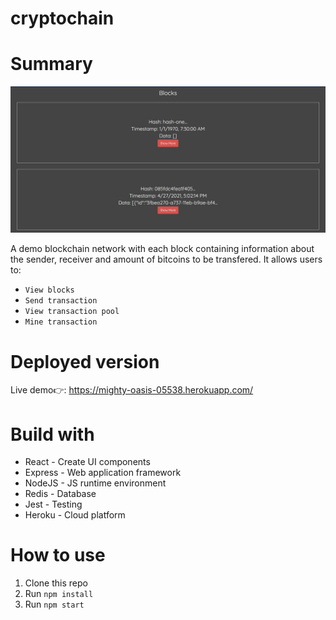 # cryptochain

# Summary
![Image of home](https://github.com/Chong1455/vue-portfolio/blob/master/src/assets/project7.jpg)

A demo blockchain network with each block containing information about the sender, receiver and amount of bitcoins to be transfered. It allows users to:
* `View blocks`
* `Send transaction`
* `View transaction pool`
* `Mine transaction`

# Deployed version
Live demo👉: https://mighty-oasis-05538.herokuapp.com/

# Build with
* React - Create UI components
* Express - Web application framework
* NodeJS - JS runtime environment
* Redis - Database
* Jest - Testing
* Heroku - Cloud platform

# How to use
1. Clone this repo
2. Run `npm install`
3. Run `npm start`
